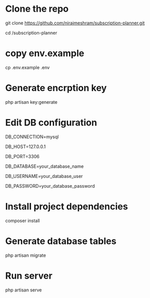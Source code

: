# Clone the repo
git clone https://github.com/nirajmeshram/subscription-planner.git

cd /subscription-planner

# copy env.example 
cp .env.example .env

# Generate encrption key
php artisan key:generate


# Edit DB configuration
DB_CONNECTION=mysql

DB_HOST=127.0.0.1

DB_PORT=3306

DB_DATABASE=your_database_name

DB_USERNAME=your_database_user

DB_PASSWORD=your_database_password


# Install project dependencies 
composer install

# Generate database tables
php artisan migrate

# Run server
php artisan serve


